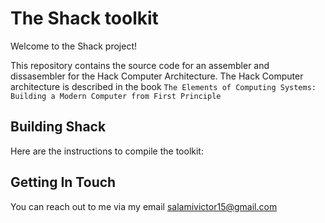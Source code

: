 # The Shack toolkit

Welcome to the Shack project!

This repository contains the source code for an assembler and dissasembler for the Hack Computer Architecture.
The Hack Computer architecture is described in the book ```The Elements of Computing Systems: Building a Modern Computer from First Principle```

## Building Shack
Here are the instructions to compile the toolkit:

## Getting In Touch
You can reach out to me via my email salamivictor15@gmail.com
